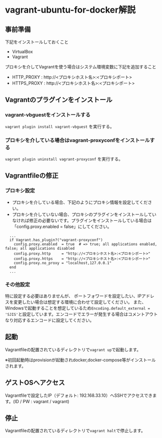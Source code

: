 # vagrant-ubuntu-for-docker解説

## 事前準備
下記をインストールしておくこと

- VirtualBox
- Vagrant

プロキシを介してVagrantを使う場合はシステム環境変数に下記を追加すること
- HTTP_PROXY : http://<プロキシホスト名>:<プロキシポート>
- HTTPS_PROXY : http://<プロキシホスト名>:<プロキシポート>


## Vagrantのプラグインをインストール

### vagrant-vbguestをインストールする
`vagrant plugin install vagrant-vbguest` を実行する。
### プロキシを介している場合はvagrant-proxyconfをインストールする
`vagrant plugin uninstall vagrant-proxyconf` を実行する。

## Vagrantfileの修正

### プロキシ設定
- プロキシを介している場合、下記のようにプロキシ情報を設定してください。
- プロキシを介していない場合、プロキシのプラグインをインストールしていなければ修正の必要ないです。プラグインをインストールしている場合は「config.proxy.enabled  = false」にしてください。
```
  ...
  if Vagrant.has_plugin?("vagrant-proxyconf")
    config.proxy.enabled  = true  # => true; all applications enabled, false; all applications disabled
    config.proxy.http     = "http://<プロキシホスト名>:<プロキシポート>"
    config.proxy.https    = "http://<プロキシホスト名>:<プロキシポート>"
    config.proxy.no_proxy = "localhost,127.0.0.1"
  end
  ...
```

### その他設定
特に設定する必要はありませんが、
ポートフォワードを設定したい、IPアドレスを変更したい場合は想定する環境に合わせて設定してください。
また、Windowsで起動することを想定しているため`Encoding.default_external = 'SJIS'`と設定しています。エンコードでエラーが発生する場合はコメントアウトなり対応するエンコードに設定してください。

## 起動
Vagrantfileの配置されているディレクトリで`vagrant up`で起動します。

※初回起動時はprovisionが起動されdocker,docker-compose等がインストールされます。

## ゲストOSへアクセス
Vagrantfileで設定したIP（デフォルト: 192.168.33.10）へSSHでアクセスできます。(ID / PW : vagrant / vagrant)

## 停止
Vagrantfileの配置されているディレクトリで`vagrant halt`で停止します。

